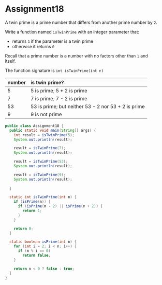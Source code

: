 # Assignment18

A twin prime is a prime number that differs from another prime number by `2`.

Write a function named `isTwinPrime` with an integer parameter that:

* returns `1` if the parameter is a twin prime
* otherwise it returns `0`

Recall that a prime number is a number with no factors other than `1` and itself.

The function signature is `int isTwinPrime(int n)`

| number | is twin prime? |
|:-------------|:-------------|
| 5 | 5 is prime; 5 + 2 is prime |
| 7 | 7 is prime; 7 - 2 is prime |
| 53 | 53 is prime; but neither 53 - 2 nor 53 + 2 is prime |
| 9 | 9 is not prime |

```java
public class Assignment18 {
  public static void main(String[] args) {
    int result = isTwinPrime(5);
    System.out.println(result);

    result = isTwinPrime(7);
    System.out.println(result);

    result = isTwinPrime(53);
    System.out.println(result);

    result = isTwinPrime(9);
    System.out.println(result);
    
  }

  static int isTwinPrime(int n) {
    if (isPrime(n)) {
      if (isPrime(n - 2) || isPrime(n + 2)) {
        return 1;
      }
    }

    return 0;
  }

  static boolean isPrime(int n) {
    for (int i = 2; i < n; i++) {
      if (n % i == 0)
        return false;
    }

    return n < 0 ? false : true;
  }
}
```
